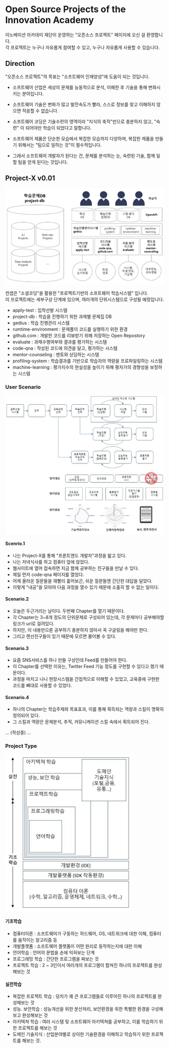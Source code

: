 # Open Source Projects of the Innovation Academy
이노베이션 아카데미 재단이 운영하는 "오픈소스 프로젝트" 페이지에 오신 걸 환영합니다.<br>
각 프로젝트는 누구나 자유롭게 참여할 수 있고, 누구나 자유롭게 사용할 수 있습니다.<br>

## Direction
"오픈소스 프로젝트"의 목표는 "소프트웨어 인재양성"에 도움이 되는 것입니다.<br>

- 소프트웨어 산업은 세상의 문제를 능동적으로 분석, 이해한 후 기술을 통해 변화시키는 분야입니다.<br>

- 소프트웨어 기술은 변화가 많고 발전속도가 빨라, 스스로 정보를 찾고 이해하지 않으면 적응할 수 없습니다.<br> 
- 소프트웨어 코딩은 기술수련의 영역이라 "지식의 축적"만으로 충분하지 않고, "숙련" 이 되어야만 학습이 되었다고 말합니다.<br>
- 소프트웨어 제품은 단순한 모습에서 복잡한 모습까지 다양하며, 복잡한 제품을 만들기 위해서는 "팀으로 일하는 것"이 필수적입니다.<br>
- 그래서 소프트웨어 개발자가 된다는 건, 문제를 분석하는 눈, 숙련된 기술, 함께 일할 팀을 얻게 된다는 것입니다.<br>

## Project-X v0.01
![Project-X v0.01](images/project_x.JPG) <br>

컨셉은 "소셜코딩"을 활용한 "프로젝트기반의 소프트웨어 학습시스템" 입니다.<br>
이 프로젝트에는 세부구상 단계에 있으며, 여러개의 단위시스템으로 구성될 예정입니다.<br>

- apply-test : 입학선발 시스템
- project-db : 학습을 진행하기 위한 과제별 문제집 DB
- gedius : 학습 진행관리 시스템
- rumtime-environment : 문제풀이 코드를 실행하기 위한 환경
- github.com : 개발한 코드를 리뷰받기 위해 저장하는 Open Repostory
- evaluate : 과제수행여부와 결과를 평가하는 시스템
- code-qna : 작성된 코드에 의견을 달고, 평가하는 시스템
- mentor-counseling : 멘토와 상담하는 시스템
- profiling-system : 학습결과를 기반으로 학습자의 역량을 프로파일링하는 시스템
- machine-learning : 평가지수의 현실성을 높이기 위해 평자가의 경향성을 보정하는 시스템 

### User Scenario
![Study Process](images/study_process.JPG) <br>

#### Scenrio.1
- 나는 Project-X를 통해 "프론트엔드 개발자"과정을 밟고 있다.<br>
- 나는 저녁식사를 하고 컴퓨터 앞에 앉았다.<br>
- 웹사이트에 열어 접속하면 지금 함께 공부하는 친구들을 만날 수 있다.<br>
- 제일 먼저 code-qna 페이지를 열었다.<br>
- 어제 올라온 질문들을 재빨리 흝어보곤, 쉬운 질문들엔 간단한 대답을 달았다.<br>
- 이렇게 "내공"을 모아야 다음 과정을 열수 있기 때문에 소홀히 할 수 없는 일이다.

#### Scenario.2
- 오늘은 두근거리는 날이다. 두번째 Chapter를 열기 때문이다.<br>
- 각 Chapter는 3~8개 정도의 단위문제로 구성되어 있는데, 각 문제마다 공부해야할 링크가 url로 걸려있다.<br>
- 하지만, 이 내용만으론 공부하기 충분하지 않아서 꼭 구글링을 해야만 한다.<br>
- 그리고 랜선친구들이 있기 때문에 모르면 물어볼 수 있다.

#### Scenario.3
- 요즘 SNS서비스를 하나 만들 구상인데 Feed를 만들어야 한다.<br>
- 이 Chapter를 선택한 이유는, Twitter Feed 기능 정도를 구현할 수 있다고 했기 때문이다.<br>
- 과정을 마치고 나니 현장시스템을 간접적으로 이해할 수 있었고, 교육중에 구현한 코드를 뼈대로 사용할 수 있었다.

#### Scenario.4
- 하나의 Chapter는 학습주제와 목표효과, 이를 통해 획득되는 역량과 스킬이 명확히 정의되어 있다.<br>
- 그 스킬과 역량은 문제분석, 추적, 커뮤니케이션 스킬 속에서 획득되어 진다.


... (작성중) ...


### Project Type
![Growing Step](images/growing_step.JPG)<br>

#### 기초학습
- 컴퓨터이론 : 소프트웨어가 구동하는 하드웨어, OS, 네트워크에 대한 이해, 컴퓨터를 움직이는 알고리즘 등 
- 개발플랫폼 : 소프트웨어 플랫폼이 어떤 원리로 동작하는지에 대한 이해
- 언어학습 : 언어의 문법을 손에 익혀보는 단계
- 프로그래밍 학습 : 간단한 프로그램을 짜보는 것
- 프로젝트 학습 : 2 ~ 3인이서 여러개의 프로그램이 합쳐진 하나의 프로젝트를 완성해보는 것

#### 실전학습
- 복잡한 프로젝트 학습 : 덩치가 꽤 큰 프로그램들로 이루어진 하나의 프로젝트를 완성해보는 것
- 성능. 보안학습 : 성능개선을 위한 분산처리, 보안환경을 위한 특별한 환경을 구성해보고 완성해보는 것
- 아키텍쳐 학습 : 여러 시스템 및 소프트웨어 아키텍쳐를 공부하고, 이를 학습하기 위한 프로젝트를 해보는 것
- 도메인 기술지식 : 산업분야별로 상이한 기술환경을 이해하고 학습하기 위한 프로젝트를 해보는 것.